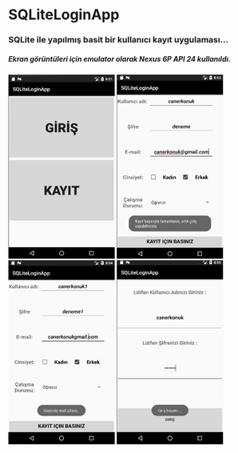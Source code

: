 # SQLiteLoginApp
<h3>SQLite ile yapılmış basit bir kullanıcı kayıt uygulaması...</h3>

<h5>Ekran görüntüleri için emulator olarak Nexus 6P API 24 kullanıldı.</h5>

<img src="https://github.com/canerkonuk/Readme/blob/master/Images/sqlite.jpg" width="213" height="368"/> <img src="https://github.com/canerkonuk/Readme/blob/master/Images/sqlite2.jpg"  width="213" height="368"/> <img src="https://github.com/canerkonuk/Readme/blob/master/Images/sqlite3.jpg"  width="213" height="368"/> <img src="https://github.com/canerkonuk/Readme/blob/master/Images/sqlite4.jpg"  width="213" height="368"/>
